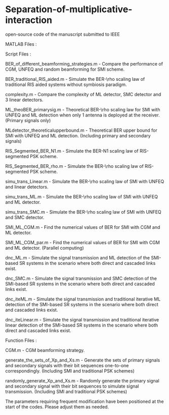 # Separation-of-multiplicative-interaction
open-source code of the manuscript submitted to IEEE

MATLAB Files :

Script Files :

BER_of_different_beamforming_strategies.m - Compare the performance of CGM, UNFEQ and random beamforming for SMI scheme.

BER_traditional_RIS_aided.m - Simulate the BER-\rho scaling law of traditional RIS aided systems without symbiosis paradigm.

complexity.m - Compare the complexity of ML detector, SMC detector and 3 linear detectors.

ML_theoBER_primarysig.m - Theoretical BER-\rho scaling law for SMI with UNFEQ and ML detection when only 1 antenna is deployed at the receiver. (Primary signals only)

MLdetector_theoreticalupperbound.m - Theoretical BER upper bound for SMI with UNFEQ and ML detection. (Including primary and secondary signals)

RIS_Segmented_BER_N1.m - Simulate the BER-N1 scaling law of RIS-segmented PSK scheme.

RIS_Segmented_BER_rho.m - Simulate the BER-\rho scaling law of RIS-segmented PSK scheme.

simu_trans_Linear.m - Simulate the BER-\rho scaling law of SMI with UNFEQ and linear detectors.

simu_trans_ML.m - Simulate the BER-\rho scaling law of SMI with UNFEQ and ML detector.

simu_trans_SMC.m - Simulate the BER-\rho scaling law of SMI with UNFEQ and SMC detector.

SMI_ML_CGM.m - Find the numerical values of BER for SMI with CGM and ML detector.

SMI_ML_CGM_par.m - Find the numerical values of BER for SMI with CGM and ML detector. (Parallel computing)

dnc_ML.m - Simulate the signal transmission and ML detection of the SMI-based SR systems in the scenario where both direct and cascaded links exist.

dnc_SMC.m - Simulate the signal transmission and SMC detection of the SMI-based SR systems in the scenario where both direct and cascaded links exist.

dnc_iteML.m - Simulate the signal transmission and traditional iterative ML detection of the SMI-based SR systems in the scenario where both direct and cascaded links exist.

dnc_iteLinear.m - Simulate the signal transmission and traditional iterative linear detection of the SMI-based SR systems in the scenario where both direct and cascaded links exist.



Function Files :

CGM.m - CGM beamforming strategy.

generate_the_sets_of_Xp_and_Xs.m - Generate the sets of primary signals and secondary signals with their bit sequences one-to-one correspondingly. (Including SMI and traditional PSK schemes)

randomly_generate_Xp_and_Xs.m - Randomly generate the primary signal and secondary signal with their bit sequences to simulate signal transmission. (Including SMI and traditional PSK schemes)



The parameters requiring frequent modification have been positioned at the start of the codes. Please adjust them as needed.
